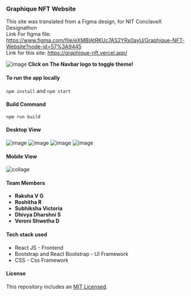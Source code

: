 ### **Graphique NFT Website**
This site was translated from a Figma design, for NIT ConclaveX Designathon<br>
Link For figma file: https://www.figma.com/file/eXMBlAtRKUc7AS2YRx0ayU/Graphique-NFT-Website?node-id=57%3A9445 <br>
Link for this site: https://graphique-nft.vercel.app/

![image](/public/logo.svg)
**Click on The Navbar logo to toggle theme!**

#### **To run the app locally**
`npm install`
and 
`npm start`

#### **Build Command**
`npm run build`

#### **Desktop View**
![image](https://user-images.githubusercontent.com/67852219/156911091-11cb016c-6bd2-4f8c-ad91-a3743d6812f8.png)
![image](https://user-images.githubusercontent.com/67852219/156911216-efeacc62-6bcb-4018-a1f1-ee2362307c13.png)
![image](https://user-images.githubusercontent.com/67852219/156911104-86607e04-a61b-44d4-bee5-254ea14ade4d.png)
![image](https://user-images.githubusercontent.com/67852219/156911169-661baaad-8010-489b-8ebb-dba41e5a6b70.png)

#### **Mobile View** 

![collage](https://user-images.githubusercontent.com/67852344/156911230-74ef3185-bdf8-4a77-8514-f7be617c9063.jpg)




#### **Team Members**

- **Raksha V G**
- **Roshitha R**
- **Subhiksha Victoria**
- **Dhivya Dharshni S**
- **Veroni Shwetha D**

#### **Tech stack used**

- React JS - Frontend
- Bootstrap and React Bootstrap - UI Framework
- CSS - Css Framework

#### **License**

This repository includes an [MIT Licensed](https://github.com/Raksha001/graphique-nft/blob/main/LICENSE).
